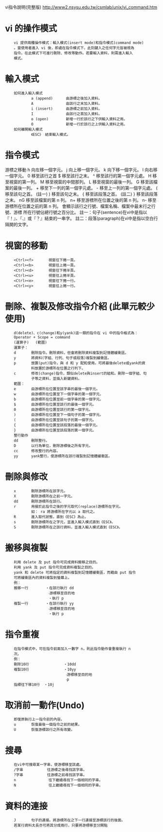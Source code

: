 vi指令說明(完整版)
http://www2.nsysu.edu.tw/csmlab/unix/vi_command.htm

# vi 的操作模式

        vi 提供兩種操作模式：輸入模式(insert mode)和指令模式(command mode)
        。當使用者進入 vi 後，即處在指令模式下，此刻鍵入之任何字元皆被視為
        指令。在此模式下可進行刪除、修改等動作。若要輸入資料，則需進入輸入
        模式。
# 輸入模式

        如何進入輸入模式
                a (append)      由游標之後加入資料。
                A               由該行之末加入資料。
                i (insert)      由游標之前加入資料。
                I               由該行之首加入資料。
                o (open)        新增一行於該行之下供輸入資料之用。
                O               新增一行於該行之上供輸入資料之用。
        如何離開輸入模式
                《ESC》 結束輸入模式。
# 指令模式

游標之移動
        h       向左移一個字元。
        j       向上移一個字元。
        k       向下移一個字元。
        l       向右移一個字元。
        0       移至該行之首
        $       移至該行之末。
        ^       移至該行的第一個字元處。
        H       移至視窗的第一列。
        M       移至視窗的中間那列。
        L       移至視窗的最後一列。
        G       移至該檔案的最後一列。
        +       移至下一列的第一個字元處。
        -       移至上一列的第一個字元處。
        (       移至該句之首。 (註一)
        )       移至該句之末。
        {       移至該段落之首。 (註二)
        }       移至該段落之末。
        nG      移至該檔案的第 n 列。
        n+      移至游標所在位置之後的第 n 列。
        n-      移至游標所在位置之前的第 n 列。
        <Ctrl><g>       會顯示該行之行號、檔案名稱、檔案中最末行之行號、游標
                        所在行號佔總行號之百分比。
        註一：句子(sentence)在vi中是指以『！』、『.』或『？』結束的一串字。
        註二：段落(paragraph)在vi中是指以空白行隔開的文字。
        
# 視窗的移動
        <Ctrl><f>       視窗往下捲一頁。
        <Ctrl><b>       視窗往上捲一頁。
        <Ctrl><d>       視窗往下捲半頁。
        <Ctrl><u>       視窗往上捲半頁。
        <Ctrl><e>       視窗往下捲一行。
        <Ctrl><y>       視窗往上捲一行。
# 刪除、複製及修改指令介紹 (此單元較少使用)

        d(delete)、c(change)和y(yank)這一類的指令在 vi 中的指令格式為：
        Operator + Scope = command
        (運算子)   (範圍)
        運算子：
        d       刪除指令。刪除資料，但會將刪除資料複製到記憶體緩衝區。
        y       將資料(字組、行列、句子或段落)複製到緩衝區。
        p       放置(put)指令，與 d 和 y 配和使用。可將最後delete或yank的資
                料放置於游標所在位置之行列下。
        c       修改(change)指令，類似delete與insert的組和。刪除一個字組、句
                子等之資料，並插入新鍵資料。
        範圍：
        e       由游標所在位置至該字串的最後一個字元。
        w       由游標所在位置至下一個字串的第一個字元。
        b       由游標所在位置至前一個字串的第一個字元。
        $       由游標所在位置至該行的最後一個字元。
        0       由游標所在位置至該行的第一個字元。
        )       由游標所在位置至下一個句子的第一個字元。
        (       由游標所在位置至該句子的第一個字元。
        {       由游標所在位置至該段落的最後一個字元。
        }       由游標所在位置至該段落的第一個字元。
        整行動作
        dd      刪除整行。
        D       以行為單位，刪除游標後之所有字元。
        cc      修改整行的內容。
        yy      yank整行，使游標所在該行複製到記憶體緩衝區。
# 刪除與修改

        x       刪除游標所在該字元。
        X       刪除游標所在之前一字元。
        dd      刪除游標所在該行。
        r       用接於此指令之後的字元取代(replace)游標所在字元。
                如： ra 將游標所在字元以 a 取代之。
        R       進入取代狀態，直到《ESC》為止。
        s       刪除游標所在之字元，並進入輸入模式直到《ESC》。
        S       刪除游標所在之該行資料，並進入輸入模式直到《ESC》。
# 搬移與複製

        利用 delete 及 put 指令可完成資料搬移之目的。
        利用 yank 及 put 指令可完成資料複製之目的。
        yank 和 delete 可將指定的資料複製到記憶體緩衝區，而藉由 put 指令
        可將緩衝區內的資料複製到螢幕上。
        例：
        搬移一行        ‧在該行執行 dd
                        ‧游標移至目的地
                        ‧執行 p
        複製一行        ‧在該行執行 yy
                        ‧游標移至目的地
                        ‧執行 p
# 指令重複

        在指令模式中，可在指令前面加入一數字 n，則此指令動作會重複執行 n
        次。
        例：
        刪除10行                ‧10dd
        複製10行                ‧10yy
                                ‧游標移至目的地
                                ‧p
        指標往下移10行  ‧10j
# 取消前一動作(Undo)

        即復原執行上一指令前的內容。
        u       恢復最後一個指令之前的結果。
        U       恢復游標該行之所有改變。
# 搜尋

        在vi中可搜尋某一字串，使游標移至該處。
        /字串           往游標之後尋找該字串。
        ?字串           往游標之前尋找該字串。
        n               往下繼續尋找下一個相同的字串。
        N               往上繼續尋找下一個相同的字串。
# 資料的連接

        J       句子的連接。將游標所在之下一行連接至游標該行的後面。
        若某行資料太長亦可將其分成兩行，只要將游標移至分開點
